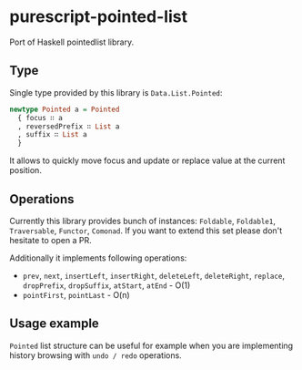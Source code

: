 # purescript-pointed-list

Port of Haskell pointedlist library.

## Type

Single type provided by this library is `Data.List.Pointed`:

```purescript
newtype Pointed a = Pointed
  { focus ∷ a
  , reversedPrefix ∷ List a
  , suffix ∷ List a
  }
```

It allows to quickly move focus and update or replace value at the current position.

## Operations

Currently this library provides bunch of instances: `Foldable`, `Foldable1`, `Traversable`, `Functor`, `Comonad`. If you want to extend this set please don't hesitate to open a PR.

Additionally it implements following operations:

* `prev`, `next`, `insertLeft`, `insertRight`, `deleteLeft`, `deleteRight`, `replace`, `dropPrefix`, `dropSuffix`, `atStart`, `atEnd` - O(1)
* `pointFirst`, `pointLast` - O(n)

## Usage example

`Pointed` list structure can be useful for example when you are implementing history browsing with `undo / redo` operations.

